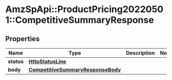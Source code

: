 # AmzSpApi::ProductPricing20220501::CompetitiveSummaryResponse

## Properties
Name | Type | Description | Notes
------------ | ------------- | ------------- | -------------
**status** | [**HttpStatusLine**](HttpStatusLine.md) |  | 
**body** | [**CompetitiveSummaryResponseBody**](CompetitiveSummaryResponseBody.md) |  | 

